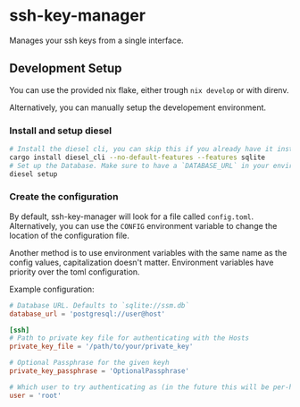 # ssh-key-manager

Manages your ssh keys from a single interface.


## Development Setup

You can use the provided nix flake, either trough `nix develop` or with direnv.

Alternatively, you can manually setup the developement environment.

### Install and setup diesel

```sh
# Install the diesel cli, you can skip this if you already have it installed
cargo install diesel_cli --no-default-features --features sqlite
# Set up the Database. Make sure to have a `DATABASE_URL` in your environment
diesel setup
```

### Create the configuration

By default, ssh-key-manager will look for a file called `config.toml`.
Alternatively, you can use the `CONFIG` environment variable to change the location of the configuration file.

Another method is to use environment variables with the same name as the config values, capitalization doesn't matter.
Environment variables have priority over the toml configuration.

Example configuration:
```toml
# Database URL. Defaults to `sqlite://ssm.db`
database_url = 'postgresql://user@host'

[ssh]
# Path to private key file for authenticating with the Hosts
private_key_file = '/path/to/your/private_key'

# Optional Passphrase for the given keyh
private_key_passphrase = 'OptionalPassphrase'

# Which user to try authenticating as (in the future this will be per-host configurable)
user = 'root'
```
